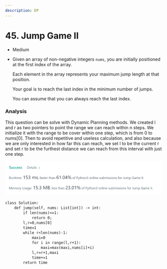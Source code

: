 ```yaml
---
description: DP
---
```


# 45. Jump Game II

* Medium
*   Given an array of non-negative integers `nums`, you are initially positioned at the first index of the array.

    Each element in the array represents your maximum jump length at that position.

    Your goal is to reach the last index in the minimum number of jumps.

    You can assume that you can always reach the last index.



### Analysis

This question can be solve with Dynamic Planning methods. We created l and r as two pointers to point the range we can reach within n steps. We initialize it with the range to be cover within one step, which is from 0 to nums\[0]. Then to avoid repetitive and useless calculation, and also because we are only interested in how far this can reach, we set l to be the current r and set r to be the furthest distance we can reach from this interval with just one step.&#x20;

![](<../.gitbook/assets/image (18) (1) (1) (1) (1) (1).png>)

```
class Solution:
    def jump(self, nums: List[int]) -> int:
        if len(nums)<=1:
            return 0;
        l,r=0,nums[0]
        time=1
        while r<len(nums)-1:
            maxi=0
            for i in range(l,r+1):
                maxi=max(maxi,nums[i]+i)
            l,r=r+1,maxi
            time+=1
        return time
```
